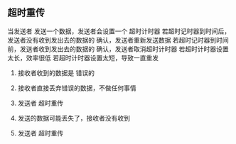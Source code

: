 ##  超时重传
当发送者 发送一个数据，发送者会设置一个 超时计时器
若超时记时器到时间后，发送者没有收到发出去的数据的 确认，发送者重新发送数据
若超时记时器到时间前，发送者收到发出去的数据的 确认，发送者取消超时计时器
若超时计时器设置太长，效率很低
若超时计时器设置太短，导致一直重发

1. 接收者收到的数据是 错误的
2. 接收者直接丢弃错误的数据，不做任何事情
3. 发送者 超时重传

1. 发送的数据可能丢失了，接收者没有收到
2. 发送者 超时重传
